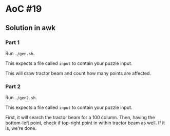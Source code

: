 # AoC #19

## Solution in awk

### Part 1

Run `./gen.sh`.

This expects a file called `input` to contain your puzzle input.

This will draw tractor beam and count how many points are affected.

### Part 2

Run `./gen2.sh`.

This expects a file called `input` to contain your puzzle input.

First, it will search the tractor beam for a 100 column.
Then, having the bottom-left point, check if top-right point in within tractor beam as well.
If it is, we're done.
